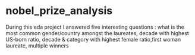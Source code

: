 # nobel_prize_analysis
During this eda project I answered five interesting questions : what is the most common gender/country amongst the laureates, decade with highest US-born ratio, decade &amp; category with highest female ratio,first woman laureate, multiple winners
